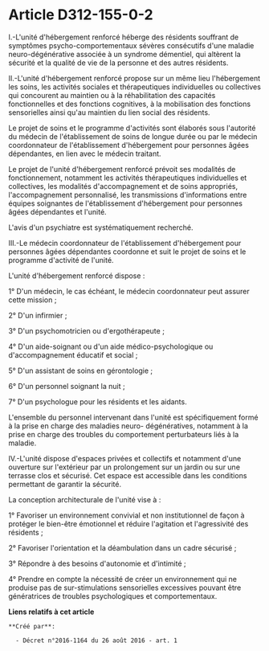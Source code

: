 # Article D312-155-0-2

I.-L'unité d'hébergement renforcé héberge des résidents souffrant de symptômes psycho-comportementaux sévères consécutifs
d'une maladie neuro-dégénérative associée à un syndrome démentiel, qui altèrent la sécurité et la qualité de vie de la
personne et des autres résidents. 

II.-L'unité d'hébergement renforcé propose sur un même lieu l'hébergement les soins, les activités sociales et thérapeutiques
individuelles ou collectives qui concourent au maintien ou à la réhabilitation des capacités fonctionnelles et des fonctions
cognitives, à la mobilisation des fonctions sensorielles ainsi qu'au maintien du lien social des résidents. 

Le projet de soins et le programme d'activités sont élaborés sous l'autorité du médecin de l'établissement de soins de longue
durée ou par le médecin coordonnateur de l'établissement d'hébergement pour personnes âgées dépendantes, en lien avec le
médecin traitant. 

Le projet de l'unité d'hébergement renforcé prévoit ses modalités de fonctionnement, notamment les activités thérapeutiques
individuelles et collectives, les modalités d'accompagnement et de soins appropriés, l'accompagnement personnalisé, les
transmissions d'informations entre équipes soignantes de l'établissement d'hébergement pour personnes âgées dépendantes et
l'unité. 

L'avis d'un psychiatre est systématiquement recherché. 

III.-Le médecin coordonnateur de l'établissement d'hébergement pour personnes âgées dépendantes coordonne et suit le projet
de soins et le programme d'activité de l'unité. 

L'unité d'hébergement renforcé dispose : 

1° D'un médecin, le cas échéant, le médecin coordonnateur peut assurer cette mission ; 

2° D'un infirmier ; 

3° D'un psychomotricien ou d'ergothérapeute ; 

4° D'un aide-soignant ou d'un aide médico-psychologique ou d'accompagnement éducatif et social ; 

5° D'un assistant de soins en gérontologie ; 

6° D'un personnel soignant la nuit ; 

7° D'un psychologue pour les résidents et les aidants. 

L'ensemble du personnel intervenant dans l'unité est spécifiquement formé à la prise en charge des maladies neuro-
dégénératives, notamment à la prise en charge des troubles du comportement perturbateurs liés à la maladie. 

IV.-L'unité dispose d'espaces privées et collectifs et notamment d'une ouverture sur l'extérieur par un prolongement sur un
jardin ou sur une terrasse clos et sécurisé. Cet espace est accessible dans les conditions permettant de garantir la
sécurité. 

La conception architecturale de l'unité vise à : 

1° Favoriser un environnement convivial et non institutionnel de façon à protéger le bien-être émotionnel et réduire
l'agitation et l'agressivité des résidents ; 

2° Favoriser l'orientation et la déambulation dans un cadre sécurisé ; 

3° Répondre à des besoins d'autonomie et d'intimité ; 

4° Prendre en compte la nécessité de créer un environnement qui ne produise pas de sur-stimulations sensorielles excessives
pouvant être génératrices de troubles psychologiques et comportementaux.

**Liens relatifs à cet article**

	**Créé par**:

	  - Décret n°2016-1164 du 26 août 2016 - art. 1
